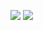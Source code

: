 <a href="https://jiwooprogramming.tistory.com" target="_blank"><img src="https://img.shields.io/badge/Tistory-ff6633?style=flat&logo=appveyor&logoColor=ffffff"/></a>
<a href="https://www.instagram.com/jiwoo_8_1" target="_blank"><img src="https://img.shields.io/badge/Instagram-e4405f?style=flat&logo=appveyor&logoColor=ffffff"/></a>

<!--
**YangjiwooGN/YangjiwooGN** is a ✨ _special_ ✨ repository because its `README.md` (this file) appears on your GitHub profile.

Here are some ideas to get you started:

- 🔭 I’m currently working on ...
- 🌱 I’m currently learning ...
- 👯 I’m looking to collaborate on ...
- 🤔 I’m looking for help with ...
- 💬 Ask me about ...
- 📫 How to reach me: ...
- 😄 Pronouns: ...
- ⚡ Fun fact: ...
-->
